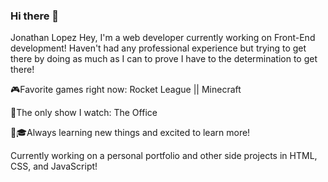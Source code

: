 ### Hi there 👋

Jonathan Lopez
Hey, I'm a web developer currently working on Front-End development! Haven't had any professional experience but trying to get there by doing as much as I can to prove I have to the determination to get there!

🎮Favorite games right now: Rocket League || Minecraft

🛌The only show I watch: The Office

🎒🎓Always learning new things and excited to learn more!

Currently working on a personal portfolio and other side projects in HTML, CSS, and JavaScript!

